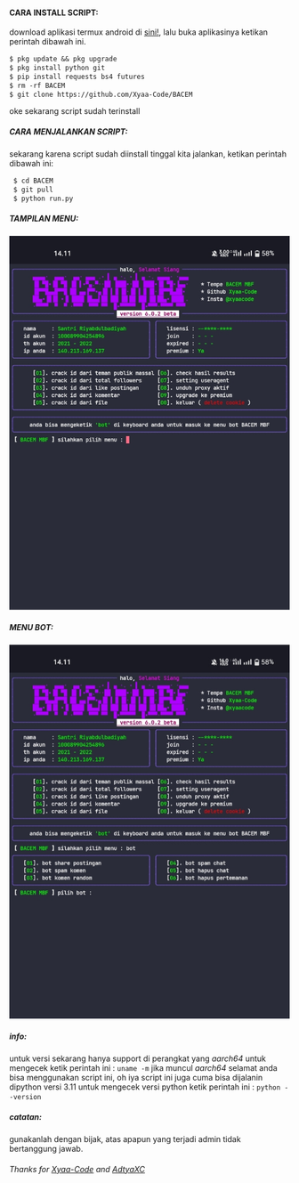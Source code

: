 
#### CARA INSTALL SCRIPT:
 download aplikasi termux android di [sini!](https://f-droid.org/repo/com.termux_117.apk), lalu buka aplikasinya ketikan perintah dibawah ini.
 ```
 $ pkg update && pkg upgrade
 $ pkg install python git
 $ pip install requests bs4 futures
 $ rm -rf BACEM
 $ git clone https://github.com/Xyaa-Code/BACEM
 ```
 oke sekarang script sudah terinstall
##### CARA MENJALANKAN SCRIPT:
 sekarang karena script sudah diinstall tinggal kita jalankan, ketikan perintah dibawah ini:
 ```
  $ cd BACEM
  $ git pull
  $ python run.py
 ```
##### TAMPILAN MENU:
![template_s](https://github.com/Xyaa-Code/BACEM/blob/main/data/img/IMG_20230217_141313.jpg)

##### MENU BOT:
![template_s](https://github.com/Xyaa-Code/BACEM/blob/main/data/img/IMG_20230217_141254.jpg)

##### info:
 untuk versi sekarang hanya support di perangkat yang *aarch64* untuk mengecek
 ketik perintah ini : ```uname -m``` jika muncul *aarch64* selamat anda bisa menggunakan script ini,
 oh iya script ini juga cuma bisa dijalanin dipython versi 3.11 untuk mengecek versi python
 ketik perintah ini : ```python --version```

##### catatan:
 gunakanlah dengan bijak, atas apapun yang terjadi admin tidak bertanggung jawab.

###### Thanks for [Xyaa-Code](https://github.com/Xyaa-Code) and [AdtyaXC](https://github.com/AdtyaXC)
